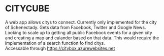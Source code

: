 # CITYCUBE
A web app allows citys to connect. Currently only implemented for the city of Schenectady. Gets data from Facebook, 
Twitter and Google News. Looking to scale up to getting all public Facebook events for a given city and creating a 
map and calander based on that data. This would require the implementation of a search function fo find citys.  
Accessable through https://citybox.azurewebsites.net

